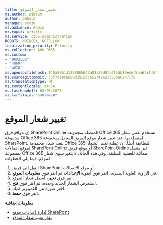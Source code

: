```yaml
---
title: تغيير شعار الموقع
ms.author: pebaum
author: pebaum
manager: scotv
ms.audience: Admin
ms.topic: article
ms.service: o365-administration
ROBOTS: NOINDEX, NOFOLLOW
localization_priority: Priority
ms.collection: Adm_O365
ms.custom:
- "9002502"
- "4869"
- "4870"
ms.openlocfilehash: 140a8951d1268065642a81539d9fbf15db19edef8aa6fa4d6f1fd809c843d109
ms.sourcegitcommit: b5f7da89a650d2915dc652449623c78be6247175
ms.translationtype: MT
ms.contentlocale: ar-SA
ms.lasthandoff: 08/05/2021
ms.locfileid: "54070959"
---
```

# <a name="change-site-logo"></a>تغيير شعار الموقع

إن مواقع فرق SharePoint Online المتصلة بمجموعة Office 365 تستخدم نفس شعار مجموعة Office 365 المتصلة بها. عند تغيير شعار موقع الفريق المتصل بمجموعة SharePoint، يتغير شعار مجموعة Office 365 المطابقة أيضًا.  إن عملية تغيير الشعار لموقع اتصالات SharePoint Online أو موقع فريق SharePoint Online غير متصل بمجموعة Office 365 مماثلة للعملية السابقة. وفي هذه الحالة، لا يتغير سوى شعار الموقع. فيما يلي الخطوات:

1. انتقل إلى فريق SharePoint أو موقع الاتصالات.
2. في الزاوية العلوية اليسرى، انقر فوق أيقونة **الإعدادات** ثم انقر فوق **معلومات الموقع**.
3. انقر فوق **تغيير**، أسفل شعار الموقع.
4. استعرض الشعار الجديد وحدده، ثم انقر فوق **فتح**.
5. اختر صورة من الكمبيوتر لديك.
6. انقر فوق **حفظ**.

**معلومات إضافية**

- [إدارة إعدادات موقع SharePoint‏](https://support.office.com/article/manage-your-sharepoint-site-settings-8376034d-d0c7-446e-9178-6ab51c58df42)
- [تعذر تغيير شعار الموقع](https://docs.microsoft.com/sharepoint/troubleshoot/sites/error-when-changing-o365-site-logo)
